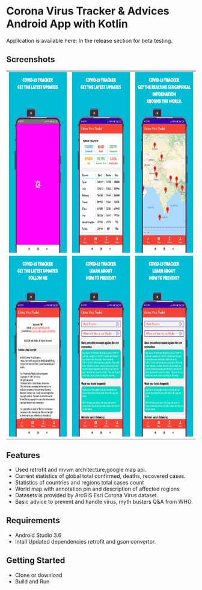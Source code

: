 # Corona Virus Tracker & Advices Android App with Kotlin
Application is available here:
In the release section for beta testing.

## Screenshots
<table>
        <tr>
            <td><img src = "app/Screenshots/1.png" height = "480" width="270"></td>
            <td><img src = "app/Screenshots/2.png" height = "480" width="270"></td>
            <td><img src = "app/Screenshots/3.png" height = "480" width="270"></td>
        </tr>
        <tr>
            <td><img src = "app/Screenshots/4.png" height = "480" width="270"></td>
            <td><img src = "app/Screenshots/5.png" height = "480" width="270"></td>
            <td><img src = "app/Screenshots/5.png" height = "480" width="270"></td>
        </tr>
         
            
        
</table>

## Features
- Used retrofit and mvvm architecture,google map api.
- Current statistics of global total confirmed, deaths, recovered cases.
- Statistics of countries and regions total cases count
- World map with annotation pin and description of affected regions
- Datasets is provided by ArcGIS Esri Corona Virus dataset.
- Basic advice to prevent and handle virus,  myth busters Q&A from WHO.

## Requirements
- Android Studio 3.6
- Intall Updated dependencies retrofit and gson convertor.


## Getting Started
- Clone or download
- Build and Run
